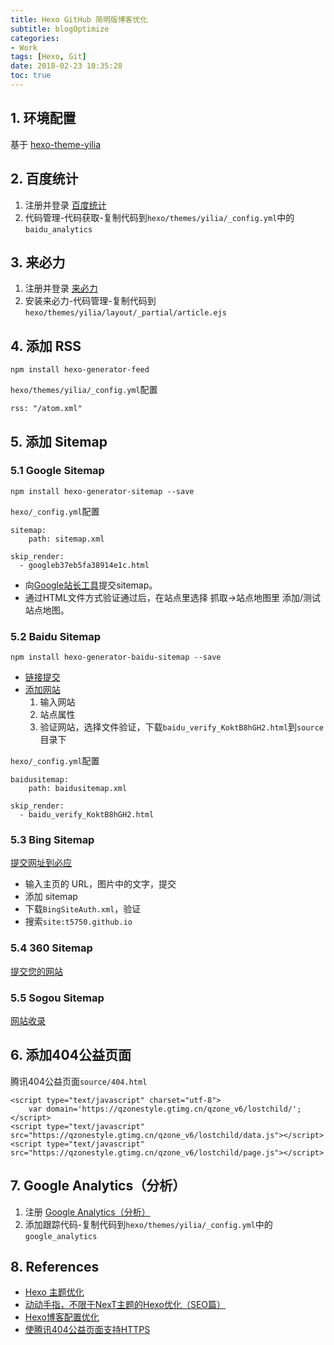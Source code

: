 ```yaml
---
title: Hexo GitHub 简明版博客优化
subtitle: blogOptimize
categories:
- Work
tags: [Hexo, Git]
date: 2018-02-23 10:35:28
toc: true
---
```

## 1. 环境配置
基于 [hexo-theme-yilia](https://github.com/litten/hexo-theme-yilia)

## 2. 百度统计
1. 注册并登录 [百度统计](http://tongji.baidu.com/)
1. 代码管理-代码获取-复制代码到`hexo/themes/yilia/_config.yml`中的`baidu_analytics`

## 3. 来必力
1. 注册并登录 [来必力](http://laibili.com.cn/login_form)
1. 安装来必力-代码管理-复制代码到`hexo/themes/yilia/layout/_partial/article.ejs`

<!-- more -->

## 4. 添加 RSS
```
npm install hexo-generator-feed
```
`hexo/themes/yilia/_config.yml`配置
```
rss: "/atom.xml"
```

## 5. 添加 Sitemap
### 5.1 Google Sitemap
```
npm install hexo-generator-sitemap --save
```
`hexo/_config.yml`配置
```
sitemap:
    path: sitemap.xml

skip_render:
  - googleb37eb5fa38914e1c.html
```
- 向[Google站长工具](https://www.google.com/webmasters/tools/home?hl=zh-CN)提交sitemap。
- 通过HTML文件方式验证通过后，在站点里选择 抓取->站点地图里 添加/测试站点地图。

### 5.2 Baidu Sitemap
```
npm install hexo-generator-baidu-sitemap --save
```

- [链接提交](https://ziyuan.baidu.com/linksubmit/url)
- [添加网站](https://ziyuan.baidu.com/site/siteadd)
	1. 输入网站
	2. 站点属性
	3. 验证网站，选择文件验证，下载`baidu_verify_KoktB8hGH2.html`到`source`目录下

`hexo/_config.yml`配置
```
baidusitemap:
    path: baidusitemap.xml

skip_render:
  - baidu_verify_KoktB8hGH2.html
```

### 5.3 Bing Sitemap
[提交网址到必应](https://www.bing.com/toolbox/submit-site-url)
- 输入主页的 URL，图片中的文字，提交
- 添加 sitemap
- 下载`BingSiteAuth.xml`，验证
- 搜索`site:t5750.github.io`

### 5.4 360 Sitemap
[提交您的网站](http://info.so.com/site_submit.html)

### 5.5 Sogou Sitemap
[网站收录](https://fankui.sogou.com/index.php/web/web/index)

## 6. 添加404公益页面
腾讯404公益页面`source/404.html`
```
<script type="text/javascript" charset="utf-8">
	var domain='https://qzonestyle.gtimg.cn/qzone_v6/lostchild/';
</script>
<script type="text/javascript" src="https://qzonestyle.gtimg.cn/qzone_v6/lostchild/data.js"></script>
<script type="text/javascript" src="https://qzonestyle.gtimg.cn/qzone_v6/lostchild/page.js"></script>
```

## 7. Google Analytics（分析）
1. 注册 [Google Analytics（分析）](http://www.google.cn/intl/zh-CN_ALL/analytics/)
1. 添加跟踪代码-复制代码到`hexo/themes/yilia/_config.yml`中的`google_analytics`

## 8. References
- [Hexo 主题优化](http://cighao.com/2016/02/14/optimization-of-hexo/)
- [动动手指，不限于NexT主题的Hexo优化（SEO篇）](http://www.arao.me/2015/hexo-next-theme-optimize-seo/)
- [Hexo博客配置优化](http://www.heqiangfly.com/2016/01/11/blog-hexo-optimize/)
- [使腾讯404公益页面支持HTTPS](https://eason-yang.com/2016/08/06/set-tencent-lostchild-404-page-for-ssl/)